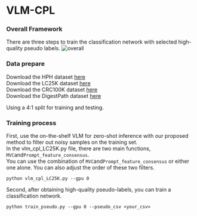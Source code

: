 # VLM-CPL

### Overall Framework
There are three steps to train the classification network with selected high-quality pseudo labels.
![overall](https://github.com/lanfz2000/VLM-CPL/blob/main/fig1.png)

### Data prepare
Download the HPH dataset [here](https://data.mendeley.com/datasets/h8bdwrtnr5/1)  
Download the LC25K dataset [here](https://huggingface.co/datasets/1aurent/LC25000)  
Download the CRC100K dataset [here](https://zenodo.org/records/1214456)  
Download the DigestPath dataset [here](https://digestpath2019.grand-challenge.org/)  

Using a 4:1 split for training and testing.

### Training process

First, use the on-the-shelf VLM for zero-shot inference with our proposed method to filter out noisy samples on the training set.  
In the vlm_cpl_LC25K.py file, there are two main functions, ```MVC```and```Prompt_feature_consensus```.  
You can use the combination of ```MVC```and```Prompt_feature_consensus``` or either one alone. You can also adjust the order of these two filters.
```
python vlm_cpl_LC25K.py --gpu 0
```
Second, after obtaining high-quality pseudo-labels, you can train a classification network.
```
python train_pseudo.py --gpu 0 --pseudo_csv <your_csv>
```
